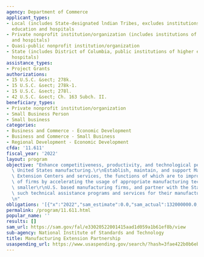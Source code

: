 ```yaml
---
agency: Department of Commerce
applicant_types:
- Local (includes State-designated lndian Tribes, excludes institutions of higher
  education and hospitals
- Private nonprofit institution/organization (includes institutions of higher education
  and hospitals)
- Quasi-public nonprofit institution/organization
- State (includes District of Columbia, public institutions of higher education and
  hospitals)
assistance_types:
- Project Grants
authorizations:
- 15 U.S.C. &sect; 278k.
- 15 U.S.C. &sect; 278k-1.
- 15 U.S.C. &sect; 278l.
- 42 U.S.C. &sect; Ch. 163 Subch. II.
beneficiary_types:
- Private nonprofit institution/organization
- Small Business Person
- Small business
categories:
- Business and Commerce - Economic Development
- Business and Commerce - Small Business
- Regional Development - Economic Development
cfda: '11.611'
fiscal_year: '2022'
layout: program
objective: "Enhance competitiveness, productivity, and technological performance in\
  \ United States manufacturing.\r\nEstablish, maintain, and support Manufacturing\
  \ Extension Centers and services, the functions of which are to improve the competitiveness\
  \ of firms by accelerating the usage of appropriate manufacturing technology by\
  \ smaller\r\nU.S. based manufacturing firms, and partner with the States in developing\
  \ such technical assistance programs and services for their manufacturing base.\r\
  \n"
obligations: '[{"x":"2022","sam_estimate":0.0,"sam_actual":132000000.0,"usa_spending_actual":127207857.35},{"x":"2023","sam_estimate":162881000.0,"sam_actual":0.0,"usa_spending_actual":109062702.6},{"x":"2024","sam_estimate":144859000.0,"sam_actual":0.0,"usa_spending_actual":0.0}]'
permalink: /program/11.611.html
popular_name: ''
results: []
sam_url: https://sam.gov/fal/e33020522001415aad1d059a1b61ef8b/view
sub-agency: National Institute of Standards and Technology
title: Manufacturing Extension Partnership
usaspending_url: https://www.usaspending.gov/search/?hash=3fae422b0b6eb1e105708601c3441d3c
---
```

